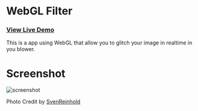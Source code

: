 <h1>WebGL Filter</h1>

<h3><a href="http://after12am.github.com/webgl-glitch/">View Live Demo</a></h3>

This is a app using WebGL that allow you to glitch your image in realtime in you blower.

<h1>Screenshot</h1>

<img src="https://github.com/after12am/webgl-glitch/blob/master/screenshot.jpg?raw=true" alt="screenshot" />

Photo Credit by <a href="http://www.flickr.com/photos/svenreinhold/">SvenReinhold</a>